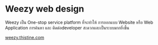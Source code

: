 # Weezy web design 
Weezy เป็น One-stop service platform ที่จะทำให้ การออกแบบ Website หรือ Web Application การค้นหา และ ติดต่อdeveloper สะดวกและเป็นระบบมากยิ่งขึ้น

[weezy.thistine.com](weezy.thistine.com)
